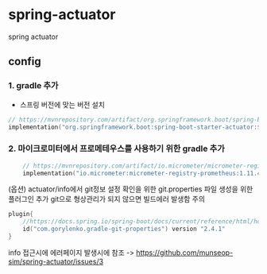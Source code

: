 # spring-actuator
spring actuator


## config

### 1. gradle 추가  

- 스프링 버전에 맞는 버전 설치
``` kotlin
// https://mvnrepository.com/artifact/org.springframework.boot/spring-boot-starter-actuator
implementation("org.springframework.boot:spring-boot-starter-actuator:${버전}")
```
### 2. 마이크로미터에서 프로메테우스를 사용하기 위한 gradle 추가
```kotlin
	// https://mvnrepository.com/artifact/io.micrometer/micrometer-registry-prometheus
	implementation("io.micrometer:micrometer-registry-prometheus:1.11.4")
```  
(옵션) actuator/info에서 git정보 설정 확인을 위한 git.properties 파일 생성을 위한 플러그인 추가
git으로 형상관리가 되지 않으면 빌드에러 발생함 주의
```kotlin
plugin{
	//https://docs.spring.io/spring-boot/docs/current/reference/html/howto.html#howto.build.generate-git-info
	id("com.gorylenko.gradle-git-properties") version "2.4.1"
}
```
info 접근시에 에러페이지 발생시에 참조 -> https://github.com/munseop-sim/spring-actuator/issues/3
